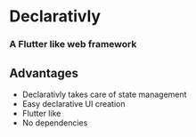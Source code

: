 # Declarativly
### A Flutter like web framework

## Advantages

* Declarativly takes care of state management
* Easy declarative UI creation
* Flutter like
* No dependencies
